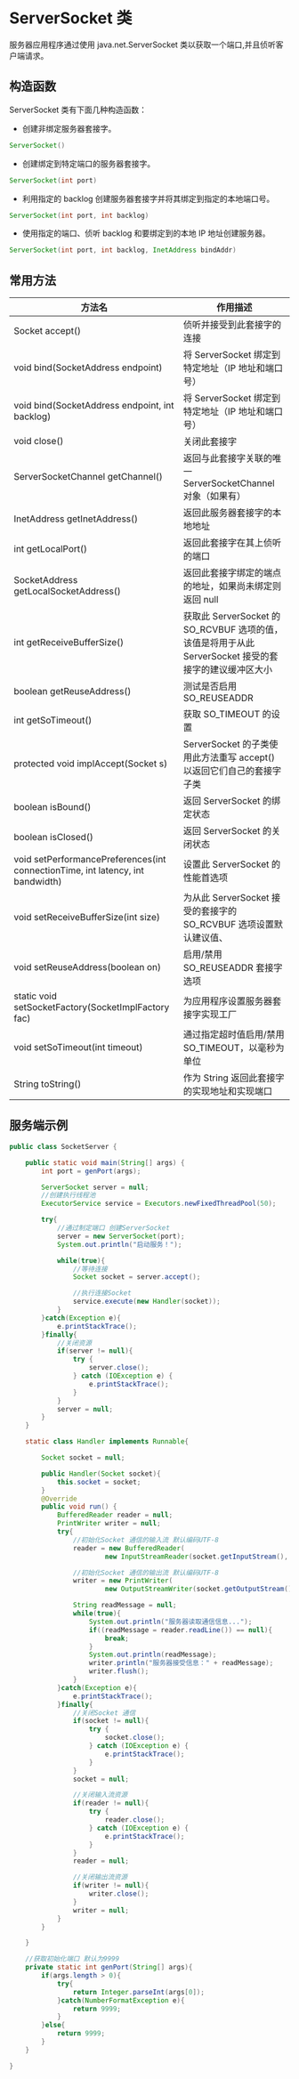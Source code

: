 # ServerSocket 类

服务器应用程序通过使用 java.net.ServerSocket 类以获取一个端口,并且侦听客户端请求。

## 构造函数

ServerSocket 类有下面几种构造函数：

+ 创建非绑定服务器套接字。

``` java
ServerSocket()
```

+ 创建绑定到特定端口的服务器套接字。

``` java
ServerSocket(int port)
```

+ 利用指定的 backlog 创建服务器套接字并将其绑定到指定的本地端口号。

``` java
ServerSocket(int port, int backlog)
```

+ 使用指定的端口、侦听 backlog 和要绑定到的本地 IP 地址创建服务器。

``` java
ServerSocket(int port, int backlog, InetAddress bindAddr)
```

## 常用方法

|方法名  |  作用描述|
|---| ---|
|Socket	accept() | 侦听并接受到此套接字的连接 |
|void bind(SocketAddress endpoint) | 将 ServerSocket 绑定到特定地址（IP 地址和端口号） |
|void bind(SocketAddress endpoint, int backlog) | 将 ServerSocket 绑定到特定地址（IP 地址和端口号）|
|void close() | 关闭此套接字|
|ServerSocketChannel getChannel() | 返回与此套接字关联的唯一 ServerSocketChannel 对象（如果有）|
|InetAddress getInetAddress() | 返回此服务器套接字的本地地址|
|int getLocalPort() | 返回此套接字在其上侦听的端口 |
|SocketAddress getLocalSocketAddress() | 返回此套接字绑定的端点的地址，如果尚未绑定则返回 null |
|int getReceiveBufferSize() | 获取此 ServerSocket 的 SO_RCVBUF 选项的值，该值是将用于从此 ServerSocket 接受的套接字的建议缓冲区大小|
|boolean getReuseAddress() | 测试是否启用 SO_REUSEADDR|
|int getSoTimeout() | 获取 SO_TIMEOUT 的设置|
|protected  void implAccept(Socket s) | ServerSocket 的子类使用此方法重写 accept() 以返回它们自己的套接字子类|
|boolean isBound() | 返回 ServerSocket 的绑定状态|
|boolean isClosed() | 返回 ServerSocket 的关闭状态 |
|void setPerformancePreferences(int connectionTime, int latency, int bandwidth) | 设置此 ServerSocket 的性能首选项|
|void setReceiveBufferSize(int size) | 为从此 ServerSocket 接受的套接字的 SO_RCVBUF 选项设置默认建议值、
|void setReuseAddress(boolean on) | 启用/禁用 SO_REUSEADDR 套接字选项 |
|static void setSocketFactory(SocketImplFactory fac) | 为应用程序设置服务器套接字实现工厂|
|void setSoTimeout(int timeout) | 通过指定超时值启用/禁用 SO_TIMEOUT，以毫秒为单位 |
|String toString() | 作为 String 返回此套接字的实现地址和实现端口|

## 服务端示例

``` java
public class SocketServer {

    public static void main(String[] args) {
        int port = genPort(args);

        ServerSocket server = null;
        //创建执行线程池
        ExecutorService service = Executors.newFixedThreadPool(50);

        try{
            //通过制定端口 创建ServerSocket
            server = new ServerSocket(port);
            System.out.println("启动服务！");

            while(true){
                //等待连接
                Socket socket = server.accept();

                //执行连接Socket
                service.execute(new Handler(socket));
            }
        }catch(Exception e){
            e.printStackTrace();
        }finally{
            //关闭资源
            if(server != null){
                try {
                    server.close();
                } catch (IOException e) {
                    e.printStackTrace();
                }
            }
            server = null;
        }
    }

    static class Handler implements Runnable{

        Socket socket = null;

        public Handler(Socket socket){
            this.socket = socket;
        }
        @Override
        public void run() {
            BufferedReader reader = null;
            PrintWriter writer = null;
            try{
                //初始化Socket 通信的输入流 默认编码UTF-8
                reader = new BufferedReader(
                        new InputStreamReader(socket.getInputStream(), "UTF-8"));

                //初始化Socket 通信的输出流 默认编码UTF-8
                writer = new PrintWriter(
                        new OutputStreamWriter(socket.getOutputStream(), "UTF-8"));

                String readMessage = null;
                while(true){
                    System.out.println("服务器读取通信信息...");
                    if((readMessage = reader.readLine()) == null){
                        break;
                    }
                    System.out.println(readMessage);
                    writer.println("服务器接受信息：" + readMessage);
                    writer.flush();
                }
            }catch(Exception e){
                e.printStackTrace();
            }finally{
                //关闭Socket 通信
                if(socket != null){
                    try {
                        socket.close();
                    } catch (IOException e) {
                        e.printStackTrace();
                    }
                }
                socket = null;

                //关闭输入流资源
                if(reader != null){
                    try {
                        reader.close();
                    } catch (IOException e) {
                        e.printStackTrace();
                    }
                }
                reader = null;

                //关闭输出流资源
                if(writer != null){
                    writer.close();
                }
                writer = null;
            }
        }

    }

    //获取初始化端口 默认为9999
    private static int genPort(String[] args){
        if(args.length > 0){
            try{
                return Integer.parseInt(args[0]);
            }catch(NumberFormatException e){
                return 9999;
            }
        }else{
            return 9999;
        }
    }

}
```